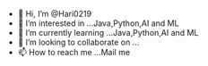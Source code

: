- 👋 Hi, I’m @Hari0219
- 👀 I’m interested in ...Java,Python,AI and ML
- 🌱 I’m currently learning ...Java,Python,AI and ML
- 💞️ I’m looking to collaborate on ...
- 📫 How to reach me ...Mail me

<!---
Hari0219/Hari0219 is a ✨ special ✨ repository because its `README.md` (this file) appears on your GitHub profile.
You can click the Preview link to take a look at your changes.
--->

